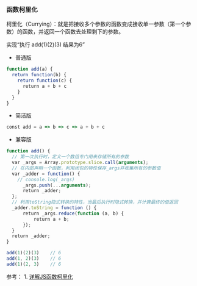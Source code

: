 ### 函数柯里化
柯里化（Currying）：就是把接收多个参数的函数变成接收单一参数（第一个参数）的函数，并返回一个函数去处理剩下的参数。

实现“执行 add(1)(2)(3) 结果为6”
- 普通版
```js
function add(a) {
  return function(b) {
    return function(c) {
      return a + b + c
    }
  }
}
```
- 简洁版
```js
const add = a => b => c => a + b + c
```
- 兼容版
```js
function add() {
  // 第一次执行时，定义一个数组专门用来存储所有的参数
  var _args = Array.prototype.slice.call(arguments);
  // 在内部声明一个函数，利用闭包的特性保存_args并收集所有的参数值
  var _adder = function() {
    // console.log(_args)
      _args.push(...arguments);
      return _adder;
  };
  // 利用toString隐式转换的特性，当最后执行时隐式转换，并计算最终的值返回
  _adder.toString = function () {
      return _args.reduce(function (a, b) {
          return a + b;
      });
  }
  return _adder;
}

add(1)(2)(3)    // 6
add(1, 2)(3)    // 6
add(1)(2, 3)    // 6
```

参考：
    1. [详解JS函数柯里化](https://www.jianshu.com/p/2975c25e4d71)